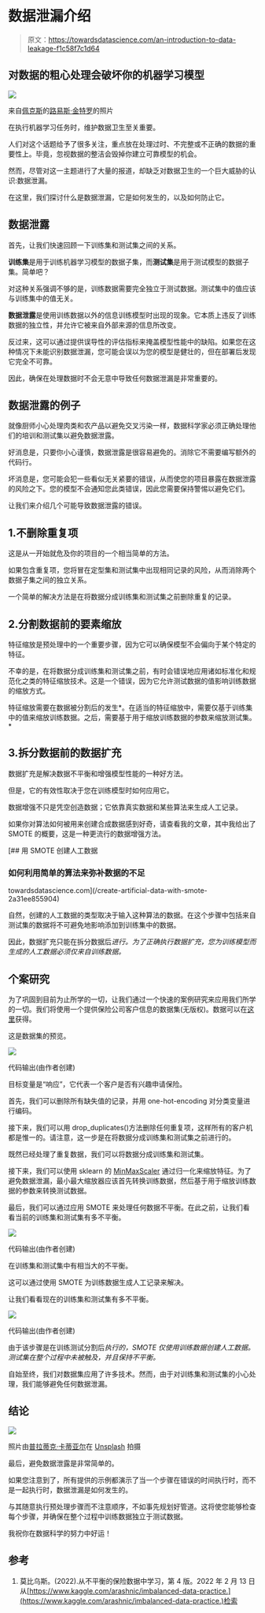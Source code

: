 # 数据泄漏介绍

> 原文：<https://towardsdatascience.com/an-introduction-to-data-leakage-f1c58f7c1d64>

## 对数据的粗心处理会破坏你的机器学习模型

![](img/5ade934fed9d8bbfa0ffc4630c74ad22.png)

来自[佩克斯](https://www.pexels.com/photo/photo-of-gray-faucet-2339722/?utm_content=attributionCopyText&utm_medium=referral&utm_source=pexels)的[路易斯·金特罗](https://www.pexels.com/@jibarofoto?utm_content=attributionCopyText&utm_medium=referral&utm_source=pexels)的照片

在执行机器学习任务时，维护数据卫生至关重要。

人们对这个话题给予了很多关注，重点放在处理过时、不完整或不正确的数据的重要性上。毕竟，忽视数据的整洁会毁掉你建立可靠模型的机会。

然而，尽管对这一主题进行了大量的报道，却缺乏对数据卫生的一个巨大威胁的认识:数据泄漏。

在这里，我们探讨什么是数据泄漏，它是如何发生的，以及如何防止它。

## 数据泄露

首先，让我们快速回顾一下训练集和测试集之间的关系。

**训练集**是用于训练机器学习模型的数据子集，而**测试集**是用于测试模型的数据子集。简单吧？

对这种关系强调不够的是，训练数据需要完全独立于测试数据。测试集中的值应该与训练集中的值无关。

**数据泄露**是使用训练数据以外的信息训练模型时出现的现象。它本质上违反了训练数据的独立性，并允许它被来自外部来源的信息所改变。

反过来，这可以通过提供误导性的评估指标来掩盖模型性能中的缺陷。如果您在这种情况下未能识别数据泄漏，您可能会误以为您的模型是健壮的，但在部署后发现它完全不可靠。

因此，确保在处理数据时不会无意中导致任何数据泄漏是非常重要的。

## 数据泄露的例子

就像厨师小心处理肉类和农产品以避免交叉污染一样，数据科学家必须正确处理他们的培训和测试集以避免数据泄露。

好消息是，只要你小心谨慎，数据泄露是很容易避免的。消除它不需要编写额外的代码行。

坏消息是，您可能会犯一些看似无关紧要的错误，从而使您的项目暴露在数据泄露的风险之下。您的模型不会通知您此类错误，因此您需要保持警惕以避免它们。

让我们来介绍几个可能导致数据泄露的错误。

## 1.不删除重复项

这是从一开始就危及你的项目的一个相当简单的方法。

如果包含重复项，您将冒在定型集和测试集中出现相同记录的风险，从而消除两个数据子集之间的独立关系。

一个简单的解决方法是在将数据分成训练集和测试集之前删除重复的记录。

## 2.分割数据前的要素缩放

特征缩放是预处理中的一个重要步骤，因为它可以确保模型不会偏向于某个特定的特征。

不幸的是，在将数据分成训练集和测试集之前，有时会错误地应用诸如标准化和规范化之类的特征缩放技术。这是一个错误，因为它允许测试数据的值影响训练数据的缩放方式。

特征缩放需要在数据被分割后的发生*。在适当的特征缩放中，需要仅基于训练集中的值来缩放训练数据。之后，需要基于用于缩放训练数据的参数来缩放测试集。*

## 3.拆分数据前的数据扩充

数据扩充是解决数据不平衡和增强模型性能的一种好方法。

但是，它的有效性取决于您在训练模型时如何应用它。

数据增强不只是凭空创造数据；它依靠真实数据和某些算法来生成人工记录。

如果你对算法如何被用来创建合成数据感到好奇，请查看我的文章，其中我给出了 SMOTE 的概要，这是一种更流行的数据增强方法。

[](/create-artificial-data-with-smote-2a31ee855904) [## 用 SMOTE 创建人工数据

### 如何利用简单的算法来弥补数据的不足

towardsdatascience.com](/create-artificial-data-with-smote-2a31ee855904) 

自然，创建的人工数据的类型取决于输入这种算法的数据。在这个步骤中包括来自测试集的数据将不可避免地影响添加到训练集中的数据。

因此，数据扩充只能在拆分数据后*进行。为了正确执行数据扩充，您为训练模型而生成的人工数据必须仅来自训练数据。*

## 个案研究

为了巩固到目前为止所学的一切，让我们通过一个快速的案例研究来应用我们所学的一切。我们将使用一个提供保险公司客户信息的数据集(无版权)。数据可以在[这里](https://www.kaggle.com/arashnic/imbalanced-data-practice)获得。

这是数据集的预览。

![](img/c1ab3f135c500b75e4bc9c3145e7addf.png)

代码输出(由作者创建)

目标变量是“响应”，它代表一个客户是否有兴趣申请保险。

首先，我们可以删除所有缺失值的记录，并用 one-hot-encoding 对分类变量进行编码。

接下来，我们可以用 drop_duplicates()方法删除任何重复项，这样所有的客户机都是惟一的。请注意，这一步是在将数据分成训练集和测试集之前进行的。

既然已经处理了重复数据，我们可以将数据分成训练集和测试集。

接下来，我们可以使用 sklearn 的 [MinMaxScaler](https://scikit-learn.org/stable/modules/generated/sklearn.preprocessing.MinMaxScaler.html) 通过归一化来缩放特征。为了避免数据泄漏，最小最大缩放器应该首先转换训练数据，然后基于用于缩放训练数据的参数来转换测试数据。

最后，我们可以通过应用 SMOTE 来处理任何数据不平衡。在此之前，让我们看看当前的训练集和测试集有多不平衡。

![](img/e3c01a0f12e3b174c02bc142de1017a9.png)

代码输出(由作者创建)

在训练集和测试集中有相当大的不平衡。

这可以通过使用 SMOTE 为训练数据生成人工记录来解决。

让我们看看现在的训练集和测试集有多不平衡。

![](img/8907f7742639b51f0fc59732630812f6.png)

代码输出(由作者创建)

由于该步骤是在训练测试分割后*执行的，SMOTE 仅使用训练数据创建人工数据。测试集在整个过程中未被触及，并且保持不平衡。*

自始至终，我们对数据集应用了许多技术。然而，由于对训练集和测试集的小心处理，我们能够避免任何数据泄漏。

## 结论

![](img/625913d30b14cbbc2a38e72f277c424d.png)

照片由[普拉蒂克·卡蒂亚尔](https://unsplash.com/@prateekkatyal?utm_source=medium&utm_medium=referral)在 [Unsplash](https://unsplash.com?utm_source=medium&utm_medium=referral) 拍摄

最后，避免数据泄露是非常简单的。

如果您注意到了，所有提供的示例都演示了当一个步骤在错误的时间执行时，而不是一起执行时，数据泄漏是如何发生的。

与其随意执行预处理步骤而不注意顺序，不如事先规划好管道。这将使您能够检查每个步骤，并确保在整个过程中训练数据独立于测试数据。

我祝你在数据科学的努力中好运！

## 参考

1.  莫比乌斯。(2022).从不平衡的保险数据中学习，第 4 版。2022 年 2 月 13 日从[https://www.kaggle.com/arashnic/imbalanced-data-practice.](https://www.kaggle.com/arashnic/imbalanced-data-practice.)检索